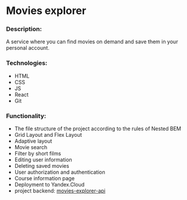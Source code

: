 # Movies explorer

### Description:
A service where you can find movies on demand and save them in your personal account.

### Technologies:
* HTML
* CSS
* JS
* React
* Git

### Functionality:
* The file structure of the project according to the rules of Nested BEM
* Grid Layout and Flex Layout
* Adaptive layout 
* Movie search
* Filter by short films
* Editing user information
* Deleting saved movies
* User authorization and authentication
* Сourse information page
* Deployment to Yandex.Cloud
* project backend: [movies-explorer-api](https://github.com/MashaRakitskaya/movies-explorer-api)
